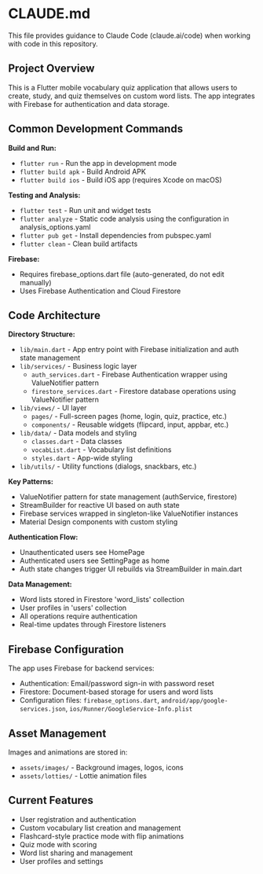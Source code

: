 # CLAUDE.md

This file provides guidance to Claude Code (claude.ai/code) when working with code in this repository.

## Project Overview

This is a Flutter mobile vocabulary quiz application that allows users to create, study, and quiz themselves on custom word lists. The app integrates with Firebase for authentication and data storage.

## Common Development Commands

**Build and Run:**
- `flutter run` - Run the app in development mode
- `flutter build apk` - Build Android APK
- `flutter build ios` - Build iOS app (requires Xcode on macOS)

**Testing and Analysis:**
- `flutter test` - Run unit and widget tests
- `flutter analyze` - Static code analysis using the configuration in analysis_options.yaml
- `flutter pub get` - Install dependencies from pubspec.yaml
- `flutter clean` - Clean build artifacts

**Firebase:**
- Requires firebase_options.dart file (auto-generated, do not edit manually)
- Uses Firebase Authentication and Cloud Firestore

## Code Architecture

**Directory Structure:**
- `lib/main.dart` - App entry point with Firebase initialization and auth state management
- `lib/services/` - Business logic layer
  - `auth_services.dart` - Firebase Authentication wrapper using ValueNotifier pattern
  - `firestore_services.dart` - Firestore database operations using ValueNotifier pattern
- `lib/views/` - UI layer
  - `pages/` - Full-screen pages (home, login, quiz, practice, etc.)
  - `components/` - Reusable widgets (flipcard, input, appbar, etc.)
- `lib/data/` - Data models and styling
  - `classes.dart` - Data classes
  - `vocabList.dart` - Vocabulary list definitions
  - `styles.dart` - App-wide styling
- `lib/utils/` - Utility functions (dialogs, snackbars, etc.)

**Key Patterns:**
- ValueNotifier pattern for state management (authService, firestore)
- StreamBuilder for reactive UI based on auth state
- Firebase services wrapped in singleton-like ValueNotifier instances
- Material Design components with custom styling

**Authentication Flow:**
- Unauthenticated users see HomePage
- Authenticated users see SettingPage as home
- Auth state changes trigger UI rebuilds via StreamBuilder in main.dart

**Data Management:**
- Word lists stored in Firestore 'word_lists' collection
- User profiles in 'users' collection
- All operations require authentication
- Real-time updates through Firestore listeners

## Firebase Configuration

The app uses Firebase for backend services:
- Authentication: Email/password sign-in with password reset
- Firestore: Document-based storage for users and word lists
- Configuration files: `firebase_options.dart`, `android/app/google-services.json`, `ios/Runner/GoogleService-Info.plist`

## Asset Management

Images and animations are stored in:
- `assets/images/` - Background images, logos, icons
- `assets/lotties/` - Lottie animation files

## Current Features

- User registration and authentication
- Custom vocabulary list creation and management
- Flashcard-style practice mode with flip animations
- Quiz mode with scoring
- Word list sharing and management
- User profiles and settings